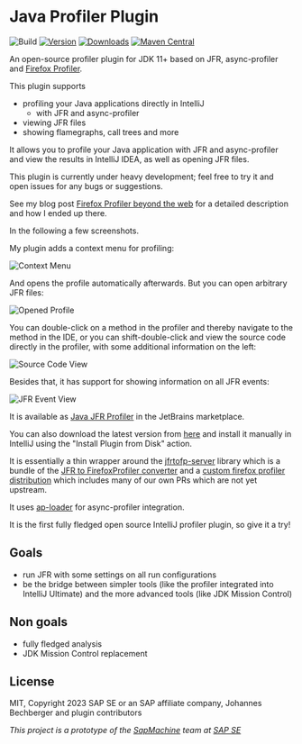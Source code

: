# Java Profiler Plugin

![Build](https://github.com/parttimenerd/intellij-profiler-plugin/workflows/Build/badge.svg)
[![Version](https://img.shields.io/jetbrains/plugin/v/20937-java-jfr-profiler.svg)](https://plugins.jetbrains.com/plugin/20937-java-jfr-profiler)
[![Downloads](https://img.shields.io/jetbrains/plugin/d/20937-java-jfr-profiler.svg)](https://plugins.jetbrains.com/plugin/20937-java-jfr-profiler)
[![Maven Central](https://img.shields.io/maven-central/v/me.bechberger/intellij-profiler-plugin)](https://central.sonatype.com/artifact/me.bechberger/intellij-profiler-plugin)

<!-- Plugin description -->

An open-source profiler plugin for JDK 11+ based on JFR, async-profiler
and [Firefox Profiler](https://github.com/firefox-devtools/profiler).

This plugin supports

- profiling your Java applications directly in IntelliJ
  - with JFR and async-profiler
- viewing JFR files
- showing flamegraphs, call trees and more

It allows you to profile your Java application with JFR and async-profiler and view the results in IntelliJ IDEA,
as well as opening JFR files.

This plugin is currently under heavy development; feel free to try it and open issues for any bugs or suggestions.

<!-- Plugin description end -->

See my blog post [Firefox Profiler beyond the web](https://mostlynerdless.de/blog/2023/01/31/firefox-profiler-beyond-the-web/)
for a detailed description and how I ended up there.

In the following a few screenshots.

My plugin adds a context menu for profiling:

![Context Menu](https://mostlynerdless.de/wp-content/uploads/2023/01/Screenshot-2023-01-27-at-12.31.55-2048x1230.png)

And opens the profile automatically afterwards. But you can open arbitrary JFR files:

![Opened Profile](https://mostlynerdless.de/wp-content/uploads/2023/01/Screenshot-2023-01-27-at-12.32.55-2048x1230.png)

You can double-click on a method in the profiler and thereby navigate to the method in the IDE, or
you can shift-double-click and view the source code directly in the profiler, with some additional
information on the left:

![Source Code View](https://mostlynerdless.de/wp-content/uploads/2023/01/Screenshot-2023-01-27-at-12.34.45-1-2048x1230.png)

Besides that, it has support for showing information on all JFR events:

![JFR Event View](https://mostlynerdless.de/wp-content/uploads/2023/01/Screenshot-2023-01-27-at-12.33.49-2048x1230.png)

It is available as [Java JFR Profiler](https://plugins.jetbrains.com/plugin/20937-java-jfr-profiler)
in the JetBrains marketplace.

You can also download the latest version from
[here](https://github.com/parttimenerd/intellij-profiler-plugin/releases/download/latest/Java.JFR.Profiler-all.jar)
and install it manually in IntelliJ using the "Install Plugin from Disk" action.

It is essentially a thin wrapper around the [jfrtofp-server](https://github.com/parttimenerd/jfrtofp-server) library
which is a bundle of the [JFR to FirefoxProfiler converter](https://github.com/parttimenerd/jfrtofp) and a
[custom firefox profiler distribution](https://github.com/parttimenerd/firefox-profiler/tree/merged)
which includes many of our own PRs which are not yet upstream.

It uses [ap-loader](https://github.com/jvm-profiling-tools/ap-loader) for async-profiler integration.

It is the first fully fledged open source IntelliJ profiler plugin, so give it a try!

## Goals
- run JFR with some settings on all run configurations
- be the bridge between simpler tools (like the profiler integrated into IntelliJ Ultimate) and the more advanced
  tools (like JDK Mission Control)

## Non goals
- fully fledged analysis
- JDK Mission Control replacement

## License
MIT, Copyright 2023 SAP SE or an SAP affiliate company, Johannes Bechberger
and plugin contributors


*This project is a prototype of the [SapMachine](https://sapmachine.io) team
at [SAP SE](https://sap.com)*